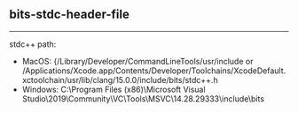 ## bits-stdc-header-file
---------------------------------------------------------------------------
stdc++ path: 
- MacOS: {/Library/Developer/CommandLineTools/usr/include
 or /Applications/Xcode.app/Contents/Developer/Toolchains/XcodeDefault.xctoolchain/usr/lib/clang/15.0.0/include/bits/stdc++.h
- Windows:  C:\Program Files (x86)\Microsoft Visual Studio\2019\Community\VC\Tools\MSVC\14.28.29333\include\bits
